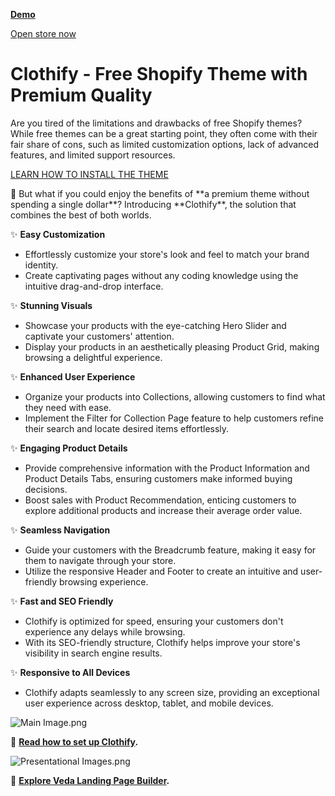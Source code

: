 **[Demo](https://veda-clothify-fashion.myshopify.com/)**

[Open store now](https://shopify.pxf.io/nL2Voa)


# Clothify - Free Shopify Theme with Premium Quality

Are you tired of the limitations and drawbacks of free Shopify themes? While free themes can be a great starting point, they often come with their fair share of cons, such as limited customization options, lack of advanced features, and limited support resources.

[LEARN HOW TO INSTALL THE THEME](https://www.youtube.com/watch?v=vYc2pwqPNds)

<aside>
📢 But what if you could enjoy the benefits of **a premium theme without spending a single dollar**? Introducing **Clothify**, the solution that combines the best of both worlds.

</aside>

✨ **Easy Customization**

- Effortlessly customize your store's look and feel to match your brand identity.
- Create captivating pages without any coding knowledge using the intuitive drag-and-drop interface.

✨ **Stunning Visuals**

- Showcase your products with the eye-catching Hero Slider and captivate your customers' attention.
- Display your products in an aesthetically pleasing Product Grid, making browsing a delightful experience.

✨ **Enhanced User Experience**

- Organize your products into Collections, allowing customers to find what they need with ease.
- Implement the Filter for Collection Page feature to help customers refine their search and locate desired items effortlessly.

✨ **Engaging Product Details**

- Provide comprehensive information with the Product Information and Product Details Tabs, ensuring customers make informed buying decisions.
- Boost sales with Product Recommendation, enticing customers to explore additional products and increase their average order value.

✨ **Seamless Navigation**

- Guide your customers with the Breadcrumb feature, making it easy for them to navigate through your store.
- Utilize the responsive Header and Footer to create an intuitive and user-friendly browsing experience.

✨ **Fast and SEO Friendly**

- Clothify is optimized for speed, ensuring your customers don't experience any delays while browsing.
- With its SEO-friendly structure, Clothify helps improve your store's visibility in search engine results.

✨ **Responsive to All Devices**

- Clothify adapts seamlessly to any screen size, providing an exceptional user experience across desktop, tablet, and mobile devices.

![Main Image.png](https://cdn.shopify.com/s/files/1/0765/2841/9091/files/Clothify-Shopify-theme-features-1536x960.png?v=1685588520)


<aside>
  
📝  **[Read how to set up Clothify](https://clothify-free-shopify-theme.vedabuilder.com/?utm_source=clothify&utm_medium=github).** 

</aside>




![Presentational Images.png](https://cdn.shopify.com/s/files/1/0765/2841/9091/files/Clothify-and-Veda.png?v=1685588461)


<aside>
  
🚀 **[Explore Veda Landing Page Builder](https://apps.shopify.com/veda-page-builder?utm_source=clothify&utm_medium=github).**

</aside>
